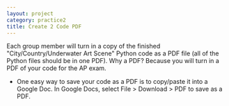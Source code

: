 ```yaml
---
layout: project
category: practice2
title: Create 2 Code PDF
---
```

Each group member will turn in a copy of the finished "City/Country/Underwater Art Scene" Python code as a PDF file (all of the Python files should be in one PDF). Why a PDF? Because you will turn in a PDF of your code for the AP exam.


  - One easy way to save your code as a PDF is to copy/paste it into a Google Doc. In Google Docs, select File > Download > PDF to save as a PDF.
